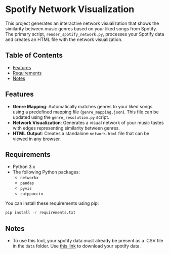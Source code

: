 # Spotify Network Visualization

This project generates an interactive network visualization that shows the similarity between music genres based on your liked songs from Spotify. The primary script, `render_spotify_network.py`, processes your Spotify data and creates an HTML file with the network visualization.

## Table of Contents

- [Features](#features)
- [Requirements](#requirements)
- [Notes](#notes)

## Features

- **Genre Mapping**: Automatically matches genres to your liked songs using a predefined mapping file (`genre_mapping.json`). This file can be updated using the `genre_resolution.py` script.
- **Network Visualization**: Generates a visual network of your music tastes with edges representing similarity between genres.
- **HTML Output**: Creates a standalone `network.html` file that can be viewed in any browser.

## Requirements

- Python 3.x
- The following Python packages:
  - `networkx`
  - `pandas`
  - `pyvis`
  - `catppuccin`

You can install these requirements using pip:
```bash
pip install -r requirements.txt
```

## Notes
  - To use this tool, your spotify data must already be present as a .CSV file in the `data` folder. Use [this link](https://exportify.net/) to download your spotify data.
